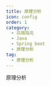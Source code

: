 ```yaml
---
title: 原理分析
icon: config
order: 1
category:
  - 后端指北
  - Java
  - Spring boot
  - 原理分析
tag:
  - 原理分析
---
```


原理分析